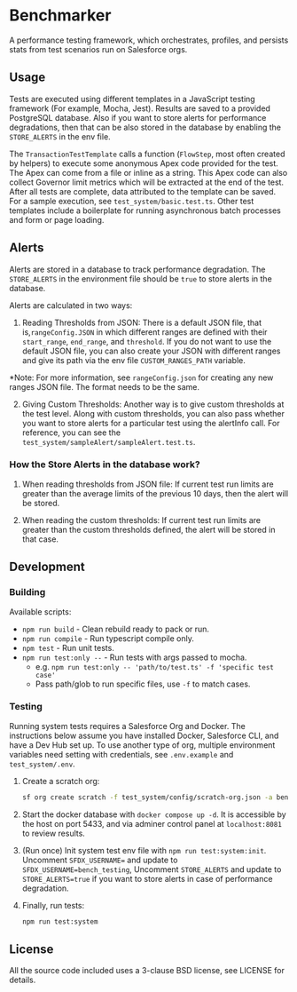 # Benchmarker

A performance testing framework, which orchestrates, profiles, and persists stats from test scenarios run on Salesforce orgs.

## Usage

Tests are executed using different templates in a JavaScript testing framework (For example, Mocha, Jest). Results are saved to a provided PostgreSQL database. Also if you want to store alerts for performance degradations, then that can be also stored in the database by enabling the `STORE_ALERTS` in the env file.

The `TransactionTestTemplate` calls a function (`FlowStep`, most often created by helpers) to execute some anonymous Apex code provided for the test. The Apex can come from a file or inline as a string. This Apex code can also collect Governor limit metrics which will be extracted at the end of the test. After all tests are complete, data attributed to the template can be saved. For a sample execution, see `test_system/basic.test.ts`. Other test templates include a boilerplate for running asynchronous batch processes and form or page loading.

## Alerts

Alerts are stored in a database to track performance degradation. The `STORE_ALERTS` in the environment file should be `true` to store alerts in the database.

Alerts are calculated in two ways:

1. Reading Thresholds from JSON: There is a default JSON file, that is,`rangeConfig.JSON` in which different ranges are defined with their `start_range`, `end_range`, and `threshold`. If you do not want to use the default JSON file, you can also create your JSON with different ranges and give its path via the env file `CUSTOM_RANGES_PATH` variable.

*Note: For more information, see  `rangeConfig.json` for creating any new ranges JSON file. The format needs to be the same.

2. Giving Custom Thresholds: Another way is to give custom thresholds at the test level. Along with custom thresholds, you can also pass whether you want to store alerts for a particular test using the alertInfo call. For reference, you can see the `test_system/sampleAlert/sampleAlert.test.ts`.

### How the Store Alerts in the database work?

1. When reading thresholds from JSON file: If current test run limits are greater than the average limits of the previous 10 days, then the alert will be stored.

1. When reading the custom thresholds: If current test run limits are greater than the custom thresholds defined, the alert will be stored in that case.

## Development

### Building

Available scripts:

* `npm run build` - Clean rebuild ready to pack or run.
* `npm run compile` - Run typescript compile only.
* `npm test` - Run unit tests.
* `npm run test:only --` - Run tests with args passed to mocha.
  * e.g. `npm run test:only -- 'path/to/test.ts' -f 'specific test case'`
  * Pass path/glob to run specific files, use `-f` to match cases.

### Testing

Running system tests requires a Salesforce Org and Docker. The instructions below assume you have installed Docker, Salesforce CLI, and have a Dev Hub set up. To use another type of org, multiple environment variables need setting with credentials, see `.env.example` and `test_system/.env`.

1. Create a scratch org:

    ```sh
    sf org create scratch -f test_system/config/scratch-org.json -a bench_testing
    ```

1. Start the docker database with `docker compose up -d`. It is accessible by the host on port 5433, and via adminer control panel at `localhost:8081` to review results.

1. (Run once) Init system test env file with `npm run test:system:init`. Uncomment `SFDX_USERNAME=` and update to `SFDX_USERNAME=bench_testing`, Uncomment `STORE_ALERTS` and update to `STORE_ALERTS=true` if you want to store alerts in case of performance degradation. 

1. Finally, run tests:

    ```sh
    npm run test:system
    ```

## License

All the source code included uses a 3-clause BSD license, see LICENSE for details.
